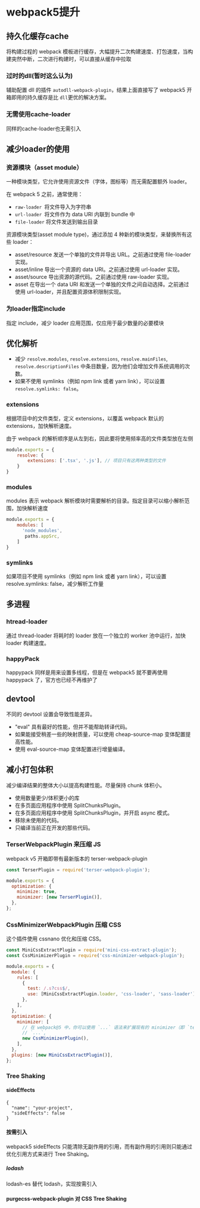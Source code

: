 # webpack5提升

## 持久化缓存cache

将构建过程的 webpack 模板进行缓存，大幅提升二次构建速度、打包速度，当构建突然中断，二次进行构建时，可以直接从缓存中拉取

### 过时的dll(暂时这么认为)

辅助配置 dll 的插件 `autodll-webpack-plugin`，结果上面直接写了 webpack5 开箱即用的持久缓存是比 `dll`更优的解决方案。

### 无需使用cache-loader

同样的cache-loader也无需引入

## 减少loader的使用

### 资源模块（asset module）

一种模块类型，它允许使用资源文件（字体，图标等）而无需配置额外 loader。

在 webpack 5 之前，通常使用：

- `raw-loader `将文件导入为字符串
- `url-loader `将文件作为 data URI 内联到 bundle 中
- `file-loader` 将文件发送到输出目录

资源模块类型(asset module type)，通过添加 4 种新的模块类型，来替换所有这些 loader：

- asset/resource 发送一个单独的文件并导出 URL。之前通过使用 file-loader 实现。
- asset/inline 导出一个资源的 data URI。之前通过使用 url-loader 实现。
- asset/source 导出资源的源代码。之前通过使用 raw-loader 实现。
- asset 在导出一个 data URI 和发送一个单独的文件之间自动选择。之前通过使用 url-loader，并且配置资源体积限制实现。

### 为loader指定include

指定 include，减少 loader 应用范围，仅应用于最少数量的必要模块

## 优化解析

- 减少 `resolve.modules`, `resolve.extensions`, `resolve.mainFiles`, `resolve.descriptionFiles` 中条目数量，因为他们会增加文件系统调用的次数。
- 如果不使用 symlinks（例如 npm link 或者 yarn link），可以设置 `resolve.symlinks: false`。

### extensions

根据项目中的文件类型，定义 extensions，以覆盖 webpack 默认的 extensions，加快解析速度。

由于 webpack 的解析顺序是从左到右，因此要将使用频率高的文件类型放在左侧
```js
module.exports = {
    resolve: {
        extensions: ['.tsx', '.js'], // 项目只有这两种类型的文件
    }
}
```

### modules

modules 表示 webpack 解析模块时需要解析的目录。指定目录可以缩小解析范围，加快解析速度

```js
module.exports = {
    modules: [
      'node_modules',
       paths.appSrc,
    ]
}
```

### symlinks

如果项目不使用 symlinks（例如 npm link 或者 yarn link），可以设置 resolve.symlinks: false，减少解析工作量

## 多进程

### htread-loader

通过 thread-loader 将耗时的 loader 放在一个独立的 worker 池中运行，加快 loader 构建速度。

### happyPack

happypack 同样是用来设置多线程，但是在 webpack5 就不要再使用 happypack 了，官方也已经不再维护了

## devtool

不同的 devtool 设置会导致性能差异。

- "eval" 具有最好的性能，但并不能帮助转译代码。
- 如果能接受稍差一些的映射质量，可以使用 cheap-source-map 变体配置提高性能。
- 使用 eval-source-map 变体配置进行增量编译。

## 减小打包体积

减少编译结果的整体大小以提高构建性能。尽量保持 chunk 体积小。

- 使用数量更少/体积更小的库
- 在多页面应用程序中使用 SplitChunksPlugin。
- 在多页面应用程序中使用 SplitChunksPlugin，并开启 async 模式。
- 移除未使用的代码。
- 只编译当前正在开发的那些代码。

###  TerserWebpackPlugin 来压缩 JS

webpack v5 开箱即带有最新版本的 terser-webpack-plugin

```js
const TerserPlugin = require('terser-webpack-plugin');

module.exports = {
  optimization: {
    minimize: true,
    minimizer: [new TerserPlugin()],
  },
};
```

### CssMinimizerWebpackPlugin 压缩 CSS

这个插件使用 cssnano 优化和压缩 CSS。

```js
const MiniCssExtractPlugin = require('mini-css-extract-plugin');
const CssMinimizerPlugin = require('css-minimizer-webpack-plugin');

module.exports = {
  module: {
    rules: [
      {
        test: /.s?css$/,
        use: [MiniCssExtractPlugin.loader, 'css-loader', 'sass-loader'],
      },
    ],
  },
  optimization: {
    minimizer: [
      // 在 webpack@5 中，你可以使用 `...` 语法来扩展现有的 minimizer（即 `terser-webpack-plugin`），将下一行取消注释
      // `...`,
      new CssMinimizerPlugin(),
    ],
  },
  plugins: [new MiniCssExtractPlugin()],
};
```

### Tree Shaking

#### sideEffects

```
{
  "name": "your-project",
  "sideEffects": false
}
```
#### 按需引入 
webpack5 sideEffects 只能清除无副作用的引用，而有副作用的引用则只能通过优化引用方式来进行 Tree Shaking。

##### lodash

lodash-es 替代 lodash，实现按需引入

#### purgecss-webpack-plugin 对 CSS Tree Shaking